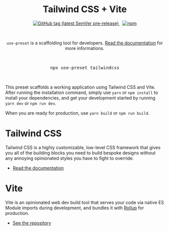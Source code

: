 <p align="center">
  <h1 align="center">Tailwind CSS + Vite</h1>
  <p align="center">
    <a href="https://github.com/use-preset/use-preset/releases">
      <img alt="GitHub tag (latest SemVer pre-release)" src="https://img.shields.io/badge/preset-tailwindcss-blue?style=flat-square">
    </a>
    &nbsp;
    <a href="https://www.npmjs.com/package/use-preset">
      <img alt="npm" src="https://img.shields.io/npm/v/use-preset?color=32c854&style=flat-square&label=use-preset">
    </a>
  </p>
  <br />
  <p align="center">
    <code>use-preset</code> is a scaffolding tool for developers. <a href="https://innocenzi.gitbook.io/preset/">Read the documentation</a> for more informations.
  </p>
  <br />
  <pre align="center">npx use-preset tailwindcss</pre>
  &nbsp;
<p>

This preset scaffolds a working application using Tailwind CSS and Vite. After running the installation command, simply use `yarn` or `npm install` to install your dependencies, and get your development started by running `yarn dev` or `npm run dev`.

When you are ready for production, use `yarn build` or `npm run build`.

# Tailwind CSS

Tailwind CSS is a highly customizable, low-level CSS framework that gives you all of the building blocks you need to build bespoke designs without any annoying opinionated styles you have to fight to override.

- [Read the documentation](https://tailwindcss.com/)

# Vite

Vite is an opinionated web dev build tool that serves your code via native ES Module imports during development, and bundles it with [Rollup](https://rollupjs.org/) for production.

- [See the repository](https://github.com/vitejs/vite)
